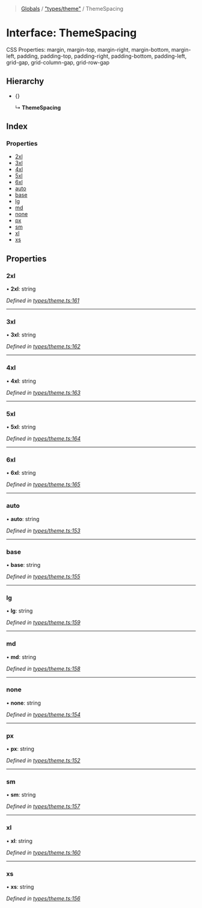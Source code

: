 > [Globals](../README.md) / ["types/theme"](../modules/_types_theme_.md) / ThemeSpacing

# Interface: ThemeSpacing

CSS Properties: margin, margin-top, margin-right, margin-bottom, margin-left,
padding, padding-top, padding-right, padding-bottom, padding-left,
grid-gap, grid-column-gap, grid-row-gap

## Hierarchy

* {}

  ↳ **ThemeSpacing**

## Index

### Properties

* [2xl](_types_theme_.themespacing.md#2xl)
* [3xl](_types_theme_.themespacing.md#3xl)
* [4xl](_types_theme_.themespacing.md#4xl)
* [5xl](_types_theme_.themespacing.md#5xl)
* [6xl](_types_theme_.themespacing.md#6xl)
* [auto](_types_theme_.themespacing.md#auto)
* [base](_types_theme_.themespacing.md#base)
* [lg](_types_theme_.themespacing.md#lg)
* [md](_types_theme_.themespacing.md#md)
* [none](_types_theme_.themespacing.md#none)
* [px](_types_theme_.themespacing.md#px)
* [sm](_types_theme_.themespacing.md#sm)
* [xl](_types_theme_.themespacing.md#xl)
* [xs](_types_theme_.themespacing.md#xs)

## Properties

### 2xl

•  **2xl**: string

*Defined in [types/theme.ts:161](https://github.com/kenoxa/beamwind/blob/main/packages/beamwind/src/types/theme.ts#L161)*

___

### 3xl

•  **3xl**: string

*Defined in [types/theme.ts:162](https://github.com/kenoxa/beamwind/blob/main/packages/beamwind/src/types/theme.ts#L162)*

___

### 4xl

•  **4xl**: string

*Defined in [types/theme.ts:163](https://github.com/kenoxa/beamwind/blob/main/packages/beamwind/src/types/theme.ts#L163)*

___

### 5xl

•  **5xl**: string

*Defined in [types/theme.ts:164](https://github.com/kenoxa/beamwind/blob/main/packages/beamwind/src/types/theme.ts#L164)*

___

### 6xl

•  **6xl**: string

*Defined in [types/theme.ts:165](https://github.com/kenoxa/beamwind/blob/main/packages/beamwind/src/types/theme.ts#L165)*

___

### auto

•  **auto**: string

*Defined in [types/theme.ts:153](https://github.com/kenoxa/beamwind/blob/main/packages/beamwind/src/types/theme.ts#L153)*

___

### base

•  **base**: string

*Defined in [types/theme.ts:155](https://github.com/kenoxa/beamwind/blob/main/packages/beamwind/src/types/theme.ts#L155)*

___

### lg

•  **lg**: string

*Defined in [types/theme.ts:159](https://github.com/kenoxa/beamwind/blob/main/packages/beamwind/src/types/theme.ts#L159)*

___

### md

•  **md**: string

*Defined in [types/theme.ts:158](https://github.com/kenoxa/beamwind/blob/main/packages/beamwind/src/types/theme.ts#L158)*

___

### none

•  **none**: string

*Defined in [types/theme.ts:154](https://github.com/kenoxa/beamwind/blob/main/packages/beamwind/src/types/theme.ts#L154)*

___

### px

•  **px**: string

*Defined in [types/theme.ts:152](https://github.com/kenoxa/beamwind/blob/main/packages/beamwind/src/types/theme.ts#L152)*

___

### sm

•  **sm**: string

*Defined in [types/theme.ts:157](https://github.com/kenoxa/beamwind/blob/main/packages/beamwind/src/types/theme.ts#L157)*

___

### xl

•  **xl**: string

*Defined in [types/theme.ts:160](https://github.com/kenoxa/beamwind/blob/main/packages/beamwind/src/types/theme.ts#L160)*

___

### xs

•  **xs**: string

*Defined in [types/theme.ts:156](https://github.com/kenoxa/beamwind/blob/main/packages/beamwind/src/types/theme.ts#L156)*
